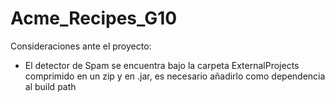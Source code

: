 # Acme_Recipes_G10
Consideraciones ante el proyecto:
- El detector de Spam se encuentra bajo la carpeta ExternalProjects comprimido en un zip y en .jar, es necesario añadirlo como dependencia al build path
